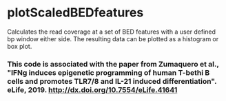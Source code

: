 # plotScaledBEDfeatures
Calculates the read coverage at a set of BED features with a user defined bp window either side. The resulting data can be plotted as a histogram or box plot.

### This code is associated with the paper from Zumaquero et al., "IFNg induces epigenetic programming of human T-bethi B cells and promotes TLR7/8 and IL-21 induced differentiation". eLife, 2019. http://dx.doi.org/10.7554/eLife.41641

